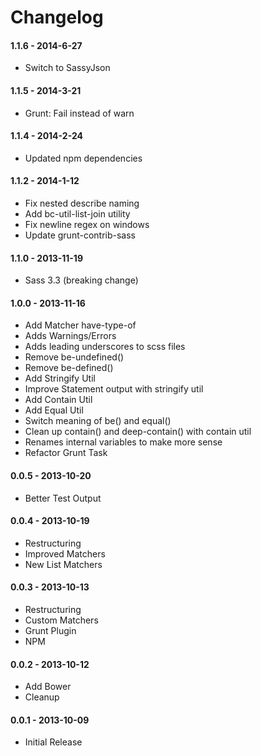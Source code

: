 # Changelog

#### 1.1.6 - 2014-6-27

- Switch to SassyJson

#### 1.1.5 - 2014-3-21

- Grunt: Fail instead of warn

#### 1.1.4 - 2014-2-24

- Updated npm dependencies

#### 1.1.2 - 2014-1-12

- Fix nested describe naming
- Add bc-util-list-join utility
- Fix newline regex on windows
- Update grunt-contrib-sass

#### 1.1.0 - 2013-11-19

- Sass 3.3 (breaking change)

#### 1.0.0 - 2013-11-16

- Add Matcher have-type-of
- Adds Warnings/Errors
- Adds leading underscores to scss files
- Remove be-undefined()
- Remove be-defined()
- Add Stringify Util
- Improve Statement output with stringify util
- Add Contain Util
- Add Equal Util
- Switch meaning of be() and equal()
- Clean up contain() and deep-contain() with contain util
- Renames internal variables to make more sense
- Refactor Grunt Task

#### 0.0.5 - 2013-10-20

- Better Test Output

#### 0.0.4 - 2013-10-19

- Restructuring
- Improved Matchers
- New List Matchers

#### 0.0.3 - 2013-10-13

- Restructuring
- Custom Matchers
- Grunt Plugin
- NPM

#### 0.0.2 - 2013-10-12

- Add Bower
- Cleanup

#### 0.0.1 - 2013-10-09

- Initial Release
